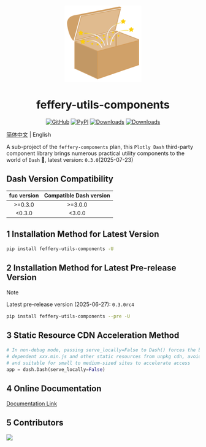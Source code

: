 <p align="center">
	<img src="./fuc-logo.svg" height=200></img>
</p>
<h1 align="center">feffery-utils-components</h1>
<div align="center">

[![GitHub](https://img.shields.io/github/license/plotly/dash.svg?color=dark-green)](https://github.com/plotly/dash/blob/master/LICENSE)
[![PyPI](https://img.shields.io/pypi/v/feffery-utils-components.svg?color=dark-green)](https://pypi.org/project/feffery-utils-components/)
[![Downloads](https://pepy.tech/badge/feffery-utils-components)](https://pepy.tech/project/feffery-utils-components)
[![Downloads](https://pepy.tech/badge/feffery-utils-components/month)](https://pepy.tech/project/feffery-utils-components)

</div>

[简体中文](./README.md) | English

A sub-project of the `feffery-components` plan, this `Plotly Dash` third-party component library brings numerous practical utility components to the world of `Dash` 🥳, latest version: `0.3.0`(2025-07-23)

## Dash Version Compatibility

| fuc version | Compatible Dash version |
| :-----: | :----------: |
| >=0.3.0 |   >=3.0.0    |
| <0.3.0  |    <3.0.0    |

## 1 Installation Method for Latest Version

```bash
pip install feffery-utils-components -U
```

## 2 Installation Method for Latest Pre-release Version

> [!NOTE]  
> Latest pre-release version (2025-06-27): `0.3.0rc4`

```bash
pip install feffery-utils-components --pre -U
```

## 3 Static Resource CDN Acceleration Method

```Python
# In non-debug mode, passing serve_locally=False to Dash() forces the browser to load
# dependent xxx.min.js and other static resources from unpkg cdn, avoiding server bandwidth usage
# and suitable for small to medium-sized sites to accelerate access
app = dash.Dash(serve_locally=False)
```

## 4 Online Documentation

<a href='http://fuc.feffery.tech/' target='_blank'>Documentation Link</a>

## 5 Contributors

<a href = "https://github.com/CNFeffery/feffery-utils-components/graphs/contributors">
  <img src = "https://contrib.rocks/image?repo=CNFeffery/feffery-utils-components"/>
</a>